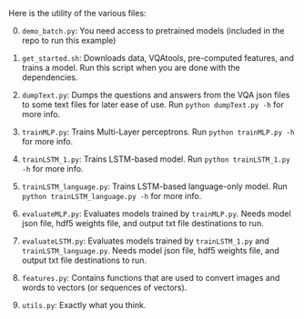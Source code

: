 Here is the utility of the various files:

0. `demo_batch.py`: You need access to pretrained models (included in the repo to run this example)

1. `get_started.sh`: Downloads data, VQAtools, pre-computed features, and trains a model. Run this script when you are done with the dependencies. 

2. `dumpText.py`: Dumps the questions and answers from the VQA json files to some text files for later ease of use. Run `python dumpText.py -h` for more info. 

3. `trainMLP.py`: Trains Multi-Layer perceptrons. Run `python trainMLP.py -h` for more info. 

4. `trainLSTM_1.py`: Trains LSTM-based model. Run `python trainLSTM_1.py -h` for more info. 

6. `trainLSTM_language.py`: Trains LSTM-based language-only model. Run `python trainLSTM_language.py -h` for more info. 

7. `evaluateMLP.py`: Evaluates models trained by `trainMLP.py`. Needs model json file, hdf5 weights file, and output txt file destinations to run.

8. `evaluateLSTM.py`: Evaluates models trained by `trainLSTM_1.py` and `trainLSTM_language.py`. Needs model json file, hdf5 weights file, and output txt file destinations to run.

9. `features.py`: Contains functions that are used to convert images and words to vectors (or sequences of vectors). 

10. `utils.py`: Exactly what you think.